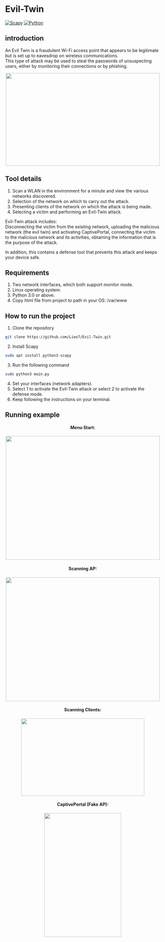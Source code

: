 # Evil-Twin
[![Scapy](https://img.shields.io/badge/scapy-latest-yellow)](https://scapy.net/)
[![Python](https://img.shields.io/badge/python-3.6+-3670A0)](https://www.python.org/)

## introduction

An Evil Twin is a fraudulent Wi-Fi access point that appears to be legitimate but is set up to eavesdrop on wireless communications.               
This type of attack may be used to steal the passwords of unsuspecting users, either by monitoring their connections or by phishing.

<p align='center'><a href="#"><img src="https://imgur.com/i1LK4OC.png"  width="500" height="300" /></a></p>

## Tool details

1. Scan a WLAN in the environment for a minute and view the various networks discovered.
2. Selection of the network on which to carry out the attack.
3. Presenting clients of the network on which the attack is being made.
4. Selecting a victim and performing an Evil-Twin attack.

Evil-Twin attack includes:<br>
Disconnecting the victim from the existing network, uploading the malicious network (the evil twin) and activating CaptivePortal, connecting the victim to the malicious network and its activities, obtaining the information that is the purpose of the attack.

In addition, this 
contains a defense tool that prevents this attack and keeps your device safe.

## Requirements
1. Two network interfaces, which both support monitor mode.
2. Linux operating system.
3. Python 3.0 or above.
4. Copy html file from project to path in your OS: /var/www

## How to run the project
1. Clone the repository
  ```sh
  git clone https://github.com/Lioo7/Evil-Twin.git
  ```
2. Install Scapy
  ```sh
  sudo apt install python3-scapy    
  ```
3. Run the following command
  ```sh
  sudo python3 main.py
  ```
4. Set your interfaces (network adapters).
5. Select 1 to activate the Evil-Twin attack or select 2 to activate the defense mode.
6. Keep following the instructions on your terminal.

## Running example

  <h4 align="center">Menu Start:<h4>
  <p align="center">
    <img width="500" height="400" src="https://i.postimg.cc/9FFCB8ND/menu.jpg" />
  </p>
  <h4 align="center">Scanning AP:<h4>
    <p align="center">
  <img width="500" height="400" src="https://i.postimg.cc/bw4ZWcKC/scanAP.jpg" />
  <h4 align="center">Scanning Clients:<h4>
    <p align="center">
  <img width="400" height="250" src="https://i.postimg.cc/Cxn1jrzj/scan-Client.jpg" />
  <h4 align="center">CaptivePortal (Fake AP):<h4>
    <p align="center">
  <img width="250" height="400" src="https://i.postimg.cc/SRP8D2qR/captive-Portal.jpg" />
